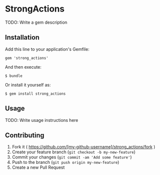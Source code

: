 # StrongActions

TODO: Write a gem description

## Installation

Add this line to your application's Gemfile:

    gem 'strong_actions'

And then execute:

    $ bundle

Or install it yourself as:

    $ gem install strong_actions

## Usage

TODO: Write usage instructions here

## Contributing

1. Fork it ( https://github.com/[my-github-username]/strong_actions/fork )
2. Create your feature branch (`git checkout -b my-new-feature`)
3. Commit your changes (`git commit -am 'Add some feature'`)
4. Push to the branch (`git push origin my-new-feature`)
5. Create a new Pull Request
